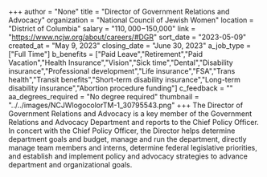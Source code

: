 +++
author = "None"
title = "Director of Government Relations and Advocacy"
organization = "National Council of Jewish Women"
location = "District of Columbia"
salary = "$110,000-$150,000"
link = "https://www.ncjw.org/about/careers/#DGR"
sort_date = "2023-05-09"
created_at = "May 9, 2023"
closing_date = "June 30, 2023"
a_job_type = ["Full Time"]
b_benefits = ["Paid Leave","Retirement","Paid Vacation","Health Insurance","Vision","Sick time","Dental","Disability insurance","Professional development","Life insurance","FSA","Trans health","Transit benefits","Short-term disability insurance","Long-term disability insurance","Abortion procedure funding"]
c_feedback = ""
aa_degrees_required = "No degree required"
thumbnail = "../../images/NCJWlogocolorTM-1_30795543.png"
+++
The Director of Government Relations and Advocacy is a key member of the Government Relations and Advocacy Department and reports to the Chief Policy Officer. In concert with the Chief Policy Officer, the Director helps determine department goals and budget, manage and run the department, directly manage team members and interns, determine federal legislative priorities, and establish and implement policy and advocacy strategies to advance department and organizational goals.